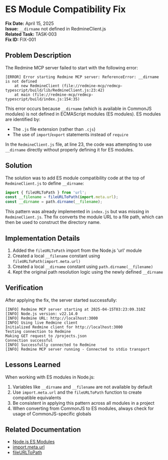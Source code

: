 # ES Module Compatibility Fix

**Fix Date:** April 15, 2025  
**Issue:** `__dirname` not defined in RedmineClient.js  
**Related Task:** TASK-003  
**Fix ID:** FIX-001

## Problem Description

The Redmine MCP server failed to start with the following error:

```
[ERROR] Error starting Redmine MCP server: ReferenceError: __dirname is not defined
    at new RedmineClient (file://redmine-mcp/redmcp-typescript/build/lib/RedmineClient.js:23:42)
    at main (file://redmine-mcp/redmcp-typescript/build/index.js:154:35)
```

This error occurs because `__dirname` (which is available in CommonJS modules) is not defined in ECMAScript modules (ES modules). ES modules are identified by:
- The `.js` file extension (rather than `.cjs`)
- The use of `import`/`export` statements instead of `require`

In the `RedmineClient.js` file, at line 23, the code was attempting to use `__dirname` directly without properly defining it for ES modules.

## Solution

The solution was to add ES module compatibility code at the top of `RedmineClient.js` to define `__dirname`:

```javascript
import { fileURLToPath } from 'url';
const __filename = fileURLToPath(import.meta.url);
const __dirname = path.dirname(__filename);
```

This pattern was already implemented in `index.js` but was missing in `RedmineClient.js`. The fix converts the module URL to a file path, which can then be used to construct the directory name.

## Implementation Details

1. Added the `fileURLToPath` import from the Node.js 'url' module
2. Created a local `__filename` constant using `fileURLToPath(import.meta.url)`
3. Created a local `__dirname` constant using `path.dirname(__filename)`
4. Kept the original path resolution logic using the newly defined `__dirname`

## Verification

After applying the fix, the server started successfully:

```
[INFO] Redmine MCP server starting at 2025-04-15T03:23:09.310Z
[INFO] Node.js version: v22.14.0
[INFO] Redmine URL: http://localhost:3000
[INFO] Using live Redmine client
Initialized Redmine client for http://localhost:3000
Testing connection to Redmine
Making GET request to /projects.json
Connection successful
[INFO] Successfully connected to Redmine
[INFO] Redmine MCP server running - Connected to stdio transport
```

## Lessons Learned

When working with ES modules in Node.js:

1. Variables like `__dirname` and `__filename` are not available by default
2. Use `import.meta.url` and the `fileURLToPath` function to create compatible equivalents
3. Be consistent in applying this pattern across all modules in a project
4. When converting from CommonJS to ES modules, always check for usage of CommonJS-specific globals

## Related Documentation

- [Node.js ES Modules](https://nodejs.org/api/esm.html)
- [import.meta.url](https://nodejs.org/api/esm.html#importmetaurl)
- [fileURLToPath](https://nodejs.org/api/url.html#urlfileurltopathurl)
